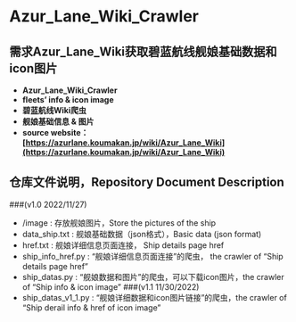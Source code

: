 # Azur_Lane_Wiki_Crawler

## 需求**Azur_Lane_Wiki获取碧蓝航线舰娘基础数据和icon图片**

- **Azur_Lane_Wiki_Crawler**
- **fleets’ info & icon image**
- **碧蓝航线Wiki爬虫**
- **舰娘基础信息 & 图片**
- **source website：[https://azurlane.koumakan.jp/wiki/Azur_Lane_Wiki](https://azurlane.koumakan.jp/wiki/Azur_Lane_Wiki)**

## 仓库文件说明，Repository Document Description
###(v1.0 2022/11/27)
- /image : 存放舰娘图片，Store the pictures of the ship
- data_ship.txt : 舰娘基础数据（json格式），Basic data (json format)
- href.txt : 舰娘详细信息页面连接， Ship details page href
- ship_info_href.py : “舰娘详细信息页面连接”的爬虫， the crawler of “Ship details page href”
- ship_datas.py : “舰娘数据和图片”的爬虫，可以下载icon图片，the crawler of “Ship info & icon image”
###(v1.1 11/30/2022)
- ship_datas_v1_1.py : “舰娘详细数据和icon图片链接”的爬虫，the crawler of “Ship derail info & href of icon image”

